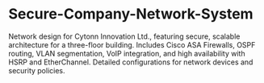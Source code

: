 # Secure-Company-Network-System
Network design for Cytonn Innovation Ltd., featuring secure, scalable architecture for a three-floor building. Includes Cisco ASA Firewalls, OSPF routing, VLAN segmentation, VoIP integration, and high availability with HSRP and EtherChannel. Detailed configurations for network devices and security policies.
